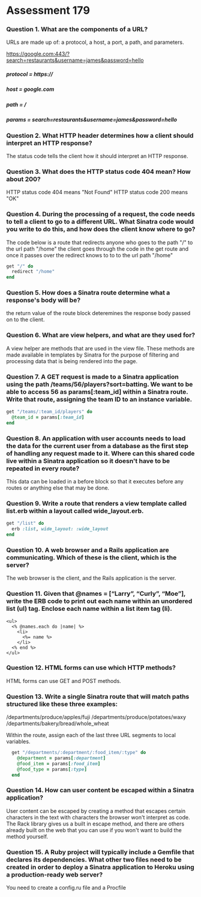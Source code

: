 # Assessment 179

### Question 1. What are the components of a URL?

  URLs are made up of: a protocol, a host, a port, a path, and parameters.

  https://google.com:443/?search=restaurants&username=james&password=hello
  
  ##### protocol = https:// 
  ##### host = google.com
  ##### path = /
  ##### params = search=restaurants&username=james&password=hello

### Question 2. What HTTP header determines how a client should interpret an HTTP response?

  The status code tells the client how it should interpret an HTTP response.

### Question 3. What does the HTTP status code 404 mean? How about 200?

  HTTP status code 404 means "Not Found"
  HTTP status code 200 means "OK"

### Question 4. During the processing of a request, the code needs to tell a client to go to a different URL. What Sinatra code would you write to do this, and how does the client know where to go?

  The code below is a route that redirects anyone who goes to the path "/" to the url path "/home" the client goes through the code in the get route and once it passes over the redirect knows to to to the url path "/home"

```ruby
get "/" do
  redirect "/home"
end
```

### Question 5. How does a Sinatra route determine what a response's body will be?

  the return value of the route block deteremines the response body passed on to the client. 

### Question 6. What are view helpers, and what are they used for?

  A view helper are methods that are used in the view file. These methods are made available in templates by Sinatra for the purpose of filtering and processing data that is being rendered into the page.

### Question 7. A GET request is made to a Sinatra application using the path /teams/56/players?sort=batting. We want to be able to access 56 as params[:team_id] within a Sinatra route. Write that route, assigning the team ID to an instance variable.

```ruby
get "/teams/:team_id/players" do
  @team_id = params[:team_id]
end
```

### Question 8. An application with user accounts needs to load the data for the current user from a database as the first step of handling any request made to it. Where can this shared code live within a Sinatra application so it doesn't have to be repeated in every route?

  This data can be loaded in a before block so that it executes before any routes or anything else that may be done.

### Question 9. Write a route that renders a view template called list.erb within a layout called wide_layout.erb.

```ruby
get "/list" do
  erb :list, wide_layout: :wide_layout
end
```

###  Question 10. A web browser and a Rails application are communicating. Which of these is the client, which is the server?

  The web browser is the client, and the Rails application is the server.

### Question 11. Given that @names = [“Larry”, “Curly”, “Moe”], write the ERB code to print out each name within an unordered list (ul) tag. Enclose each name within a list item tag (li).

```erb
<ul>
  <% @names.each do |name| %>
    <li>
      <%= name %>
    </li>
  <% end %>
</ul>
```

### Question 12. HTML forms can use which HTTP methods?

  HTML forms can use GET and POST methods.

### Question 13. Write a single Sinatra route that will match paths structured like these three examples:

/departments/produce/apples/fuji
/departments/produce/potatoes/waxy
/departments/bakery/bread/whole_wheat

Within the route, assign each of the last three URL segments to local variables.

```ruby
  get "/departments/:department/:food_item/:type" do
    @department = params[:department]
    @food_item = params[:food_item]
    @food_type = params[:type]
  end
```

### Question 14. How can user content be escaped within a Sinatra application?

  User content can be escaped by creating a method that escapes certain characters in the text with characters the browser won't interpret as code. The Rack library gives us a built in escape method, and there are others already built on the web that you can use if you won't want to build the method yourself. 

### Question 15. A Ruby project will typically include a Gemfile that declares its dependencies. What other two files need to be created in order to deploy a Sinatra application to Heroku using a production-ready web server?

  You need to create a config.ru file and a Procfile


























